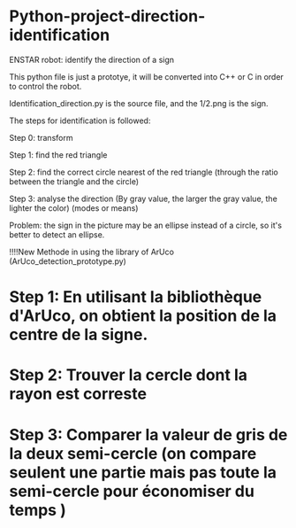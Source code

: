 # Python-project-direction-identification  

ENSTAR robot: identify the direction of a sign  

This python file is just a prototye, it will be converted into C++ or C in order to control the robot.  

Identification_direction.py is the source file, and the 1/2.png is the sign.  

The steps for identification is followed:  

Step 0: transform  

Step 1: find the red triangle  

Step 2: find the correct circle nearest of the red triangle (through the ratio between the triangle and the circle)  

Step 3: analyse the direction (By gray value, the larger the gray value, the lighter the color) (modes or means)  

Problem: the sign in the picture may be an ellipse instead of a circle, so it's better to detect an ellipse.  

!!!!New Methode in using the library of ArUco (ArUco_detection_prototype.py)

# Step 1: En utilisant la bibliothèque d'ArUco, on obtient la position de la centre de la signe.
# Step 2: Trouver la cercle dont la rayon est correste
# Step 3: Comparer la valeur de gris de la deux semi-cercle (on compare seulent une partie mais pas toute la semi-cercle pour économiser du temps )
